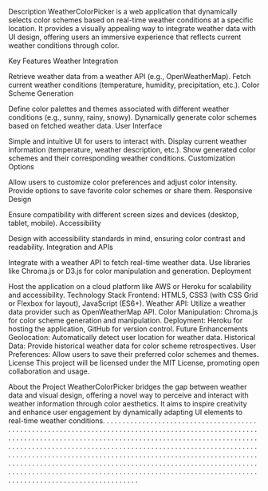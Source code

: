 Description
WeatherColorPicker is a web application that dynamically selects color schemes based on real-time weather conditions at a specific location. It provides a visually appealing way to integrate weather data with UI design, offering users an immersive experience that reflects current weather conditions through color.

Key Features
Weather Integration

Retrieve weather data from a weather API (e.g., OpenWeatherMap).
Fetch current weather conditions (temperature, humidity, precipitation, etc.).
Color Scheme Generation

Define color palettes and themes associated with different weather conditions (e.g., sunny, rainy, snowy).
Dynamically generate color schemes based on fetched weather data.
User Interface

Simple and intuitive UI for users to interact with.
Display current weather information (temperature, weather description, etc.).
Show generated color schemes and their corresponding weather conditions.
Customization Options

Allow users to customize color preferences and adjust color intensity.
Provide options to save favorite color schemes or share them.
Responsive Design

Ensure compatibility with different screen sizes and devices (desktop, tablet, mobile).
Accessibility

Design with accessibility standards in mind, ensuring color contrast and readability.
Integration and APIs

Integrate with a weather API to fetch real-time weather data.
Use libraries like Chroma.js or D3.js for color manipulation and generation.
Deployment

Host the application on a cloud platform like AWS or Heroku for scalability and accessibility.
Technology Stack
Frontend: HTML5, CSS3 (with CSS Grid or Flexbox for layout), JavaScript (ES6+).
Weather API: Utilize a weather data provider such as OpenWeatherMap API.
Color Manipulation: Chroma.js for color scheme generation and manipulation.
Deployment: Heroku for hosting the application, GitHub for version control.
Future Enhancements
Geolocation: Automatically detect user location for weather data.
Historical Data: Provide historical weather data for color scheme retrospectives.
User Preferences: Allow users to save their preferred color schemes and themes.
License
This project will be licensed under the MIT License, promoting open collaboration and usage.

About the Project
WeatherColorPicker bridges the gap between weather data and visual design, offering a novel way to perceive and interact with weather information through color aesthetics. It aims to inspire creativity and enhance user engagement by dynamically adapting UI elements to real-time weather conditions.
.
.
.
.
.
.
.
.
.
.
.
.
.
.
.
.
.
.
.
.
.
.
.
.
.
.
.
.
.
.
.
.
.
.
.
.
.
.
.
.
.
.
.
.
.
.
.
.
.
.
.
.
.
.
.
.
.
.
.
.
.
.
.
.
.
.
.
.
.
.
.
.
.
.
.
.
.
.
.
.
.
.
.
.
.
.
.
.
.
.
.
.
.
.
.
.
.
.
.
.
.
.
.
.
.
.
.
.
.
.
.
.
.
.
.
.
.
.
.
.
.
.
.
.
.
.
.
.
.
.
.
.
.
.
.
.
.
.
.
.
.
.
.
.
.
.
.
.
.
.
.
.
.
.
.
.
.
.
.
.
.
.
.
.
.
.
.
.
.
.
.
.
.
.
.
.
.
.
.
.
.
.
.
.
.
.
.
.
.
.
.
.
.
.
.
.
.
.
.
.
.
.
.
.
.
.
.
.
.
.
.
.
.
.
.
.
.
.
.
.
.
.
.
.
.
.
.
.
.
.
.
.
.
.
.
.
.
.
.
.
.
.
.
.
.
.
.
.
.
.
.
.
.
.
.
.
.
.
.
.
.
.
.
.
.
.
.
.
.
.
.
.
.
.
.
.
.
.
.
.
.
.
.
.
.
.
.
.
.
.
.
.
.
.
.
.
.
.
.
.
.
.
.
.
.
.
.
.
.
.
.
.
.
.
.
.
.
.
.
.
.
.
.
.
.
.
.
.
.
.
.
.
.
.
.
.
.
.
.
.
.
.
.
.
.
.
.
.
.
.
.
.
.
.
.
.
.
.
.
.
.
.
.
.
.
.
.
.
.
.
.
.
.
.
.
.
.
.
.
.
.
.
.
.
.
.
.
.
.
.
.
.
.
.
.
.
.
.
.
.
.
.
.
.
.
.
.
.
.
.
.
.
.
.
.
.
.
.
.
.
.
.
.
.
.
.
.
.
.
.
.
.
.
.
.
.
.
.
.
.
.
.
.
.
.
.
.
.
.
